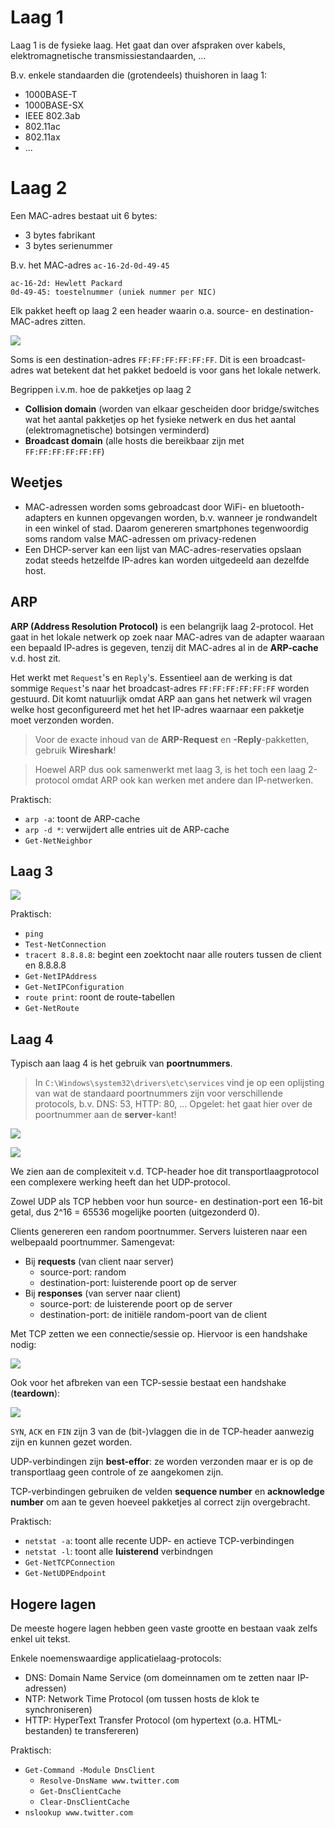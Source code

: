 # Laag 1

Laag 1 is de fysieke laag. Het gaat dan over afspraken over kabels,  elektromagnetische transmissiestandaarden, ...

B.v. enkele standaarden die (grotendeels) thuishoren in laag 1:

- 1000BASE-T
- 1000BASE-SX
- IEEE 802.3ab
- 802.11ac
- 802.11ax
- ...

# Laag 2

Een MAC-adres bestaat uit 6 bytes:
- 3 bytes fabrikant
- 3 bytes serienummer

B.v. het MAC-adres `ac-16-2d-0d-49-45`

```
ac-16-2d: Hewlett Packard
0d-49-45: toestelnummer (uniek nummer per NIC)
```

Elk pakket heeft op laag 2 een header waarin o.a. source- en destination-MAC-adres zitten.

![](Header-MAC.png)

Soms is een destination-adres `FF:FF:FF:FF:FF:FF`. Dit is een broadcast-adres wat betekent dat het pakket bedoeld is voor gans het lokale netwerk.


Begrippen i.v.m. hoe de pakketjes op laag 2 
- **Collision domain** (worden van elkaar gescheiden door bridge/switches wat het aantal pakketjes op het fysieke netwerk en dus het aantal (elektromagnetische) botsingen verminderd)
- **Broadcast domain** (alle hosts die bereikbaar zijn met `FF:FF:FF:FF:FF:FF`)



## Weetjes

- MAC-adressen worden soms gebroadcast door WiFi- en bluetooth-adapters en kunnen opgevangen worden, b.v. wanneer je rondwandelt in een winkel of stad. Daarom genereren smartphones tegenwoordig soms random valse MAC-adressen om privacy-redenen
- Een DHCP-server kan een lijst van MAC-adres-reservaties opslaan zodat steeds hetzelfde IP-adres kan worden uitgedeeld aan dezelfde host.

## ARP

**ARP (Address Resolution Protocol)** is een belangrijk laag 2-protocol. Het gaat in het lokale netwerk op zoek naar MAC-adres van de adapter waaraan een bepaald IP-adres is gegeven, tenzij dit MAC-adres al in de **ARP-cache** v.d. host zit.

Het werkt met `Request`'s en `Reply`'s.
Essentieel aan de werking is dat sommige `Request`'s naar het broadcast-adres `FF:FF:FF:FF:FF:FF` worden gestuurd. Dit komt natuurlijk omdat ARP aan gans het netwerk wil vragen welke host geconfigureerd met het het IP-adres waarnaar een pakketje moet verzonden worden.

> Voor de exacte inhoud van de **ARP-Request** en **-Reply**-pakketten, gebruik **Wireshark**!

> Hoewel ARP dus ook samenwerkt met laag 3, is het toch een laag 2-protocol omdat ARP ook kan werken met andere dan IP-netwerken.

Praktisch:

- `arp -a`: toont de ARP-cache
- `arp -d *`: verwijdert alle entries uit de ARP-cache
- `Get-NetNeighbor`



## Laag 3

![](Header-IP.png)


Praktisch:
- `ping`
- `Test-NetConnection`
- `tracert 8.8.8.8`: begint een zoektocht naar alle routers tussen de client en 8.8.8.8
- `Get-NetIPAddress`
- `Get-NetIPConfiguration`
-  `route print`: roont de route-tabellen
- `Get-NetRoute`


## Laag 4

Typisch aan laag 4 is het gebruik van **poortnummers**.

> In `C:\Windows\system32\drivers\etc\services` vind je op een oplijsting van wat de standaard poortnummers zijn voor verschillende protocols, b.v. DNS: 53, HTTP: 80, ...
> Opgelet: het gaat hier over de poortnummer aan de **server**-kant!

![](Header-UDP.png)

![](Header-TCP.png)

We zien aan de complexiteit v.d. TCP-header hoe dit transportlaagprotocol een complexere werking heeft dan het UDP-protocol.

Zowel UDP als TCP hebben voor hun source- en destination-port een 16-bit getal, dus 2^16 = 65536 mogelijke poorten (uitgezonderd 0).

Clients genereren een random poortnummer. Servers luisteren naar een welbepaald poortnummer. Samengevat:

- Bij **requests** (van client naar server)
	- source-port: random
	- destination-port: luisterende poort op de server
- Bij **responses** (van server naar client)
	- source-port: de luisterende poort op de server
	- destination-port: de initiële random-poort van de client


Met TCP zetten we een connectie/sessie op.
Hiervoor is een handshake nodig:

![](TCP-ThreeWayHandshake.png)

Ook voor het afbreken van een TCP-sessie bestaat een handshake (**teardown**):

![](TCP-Teardown.png)

`SYN`, `ACK` en `FIN` zijn 3 van de (bit-)vlaggen die in de TCP-header aanwezig zijn en kunnen gezet worden.

UDP-verbindingen zijn **best-effor**: ze worden verzonden maar er is op de transportlaag geen controle of ze aangekomen zijn.

TCP-verbindingen gebruiken de velden **sequence number** en **acknowledge number** om aan te geven hoeveel pakketjes al correct zijn overgebracht.

Praktisch:


- `netstat -a`: toont alle recente UDP- en actieve TCP-verbindingen
- `netstat -l`: toont alle **luisterend** verbindngen
- `Get-NetTCPConnection`
- `Get-NetUDPEndpoint`


## Hogere lagen
De meeste hogere lagen hebben geen vaste grootte en bestaan vaak zelfs enkel uit tekst.

Enkele noemenswaardige applicatielaag-protocols:

- DNS: Domain Name Service (om domeinnamen om te zetten naar IP-adressen)
- NTP: Network Time Protocol (om tussen hosts de klok te synchroniseren)
- HTTP: HyperText Transfer Protocol (om hypertext (o.a. HTML-bestanden) te transfereren)

Praktisch:

- `Get-Command -Module DnsClient`
	- `Resolve-DnsName www.twitter.com`
	- `Get-DnsClientCache`
	- `Clear-DnsClientCache`
- `nslookup www.twitter.com`

